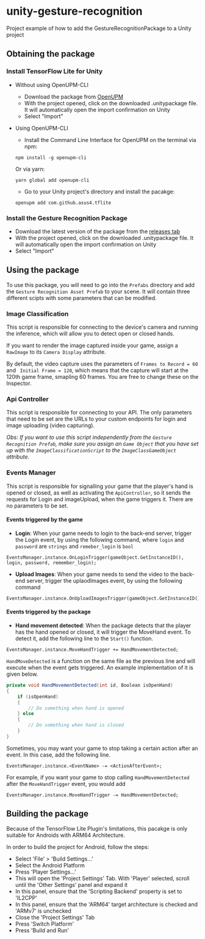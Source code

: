 # unity-gesture-recognition

Project example of how to add the GestureRecognitionPackage to a Unity project

## Obtaining the package

### Install TensorFlow Lite for Unity

* Without using OpenUPM-CLI 
  * Download the package from [OpenUPM](https://openupm.com/packages/com.github.asus4.tflite/)
  * With the project opened, click on the downloaded .unitypackage file. It will automatically open the import confirmation on Unity
  * Select "Import"
  
* Using OpenUPM-CLI
  * Install the Command Line Interface for OpenUPM on the terminal via npm:
  ```
  npm install -g openupm-cli
  ```
  Or via yarn:
  ```
  yarn global add openupm-cli
  ```
  * Go to your Unity project's directory and install the pacakge:
  ```
  openupm add com.github.asus4.tflite
  ```
  
### Install the Gesture Recognition Package
  * Download the latest version of the package from the [releases tab](https://github.com/danilosobral/temp-unity-connection/releases)
  * With the project opened, click on the downloaded .unitypackage file. It will automatically open the import confirmation on Unity
  * Select "Import"
  
## Using the package

To use this package, you will need to go into the `Prefabs` directory and add the `Gesture Recognition Asset Prefab` to your scene. It will contain three different scipts with some parameters that can be modified.

### Image Classification 

This script is responsible for connecting to the device's camera and running the inference, which will allow you to detect open or closed hands.

If you want to render the image captured inside your game, assign a `RawImage` to its `Camera Display` attribute.

By default, the video capture uses the parameters of `Frames to Record = 60` and ` Initial Frame = 120`, which means that the capture will start at the 120th game frame, smapling 60 frames. You are free to change these on the Inspector.

### Api Controller

This script is responsible for connecting to your API.
The only parameters that need to be set are the URLs to your custom endpoints for login and image uploading (video capturing).

_Obs: If you want to use this script independently from the `Gesture Recognition Prefab`, make sure you assign an `Game Object` that you have set up with the `ImageClassificationScript` to the `ImageClassGameObject` attribute._

### Events Manager
This script is responsible for signalling your game that the player's hand is opened or closed, as well as activating the `ApiController`, so it sends the requests for Login and imageUpload, when the game triggers it. There are no parameters to be set.

#### Events triggered by the game
* **Login**:
When your game needs to login to the back-end server, trigger the Login event, by using the following command, where `login` and `password` are `strings` and `remeber_login` is `bool`
```
EventsManager.instance.OnLoginTrigger(gameObject.GetInstanceID(), login, password, remember_login);
```

* **Upload Images**:
 When your game needs to send the video to the back-end server, trigger the uplaodImages event, by using the following command
```
EventsManager.instance.OnUploadImagesTrigger(gameObject.GetInstanceID());
```

#### Events triggered by the package
* **Hand movement detected**:
 When the package detects that the player has the hand opened or closed, it will trigger the MoveHand event. To detect it, add the following line to the `Start()` function.
```
EventsManager.instance.MoveHandTrigger += HandMovementDetected;
```

`HandMoveDetected` is a function on the same file as the previous line and will execute when the event gets triggered. An example implementation of it is given below.
```cs
private void HandMovementDetected(int id, Boolean isOpenHand) 
{
    if (isOpenHand)
    {
        // Do something when hand is opened
    } else
    {
        // Do something when hand is closed
    }
}
```

Sometimes, you may want your game to stop taking a certain action after an event. In this case, add the following line.
```
EventsManager.instance.<EventName> -= <ActionAfterEvent>;
```

For example, if you want your game to stop calling `HandMovementDetected` after the `MoveHandTrigger` event, you would add
```
EventsManager.instance.MoveHandTrigger -= HandMovementDetected;
```

## Building the package

Because of the TensorFlow Lite Plugin's limitations, this pacakge is only suitable for Androids with ARM64 Architecture.

In order to build the project for Android, follow the steps:
* Select 'File' > 'Build Settings...'
* Select the Android Platform
* Press 'Player Settings...'
* This will open the 'Project Settings' Tab. With 'Player' selected, scroll until the 'Other Settings' panel and expand it
* In this panel, ensure that the 'Scripting Backend' property is set to 'IL2CPP'
* In this panel, ensure that the 'ARM64' target architecture is checked and 'ARMv7' is unchecked
* Close the 'Project Settings' Tab
* Press 'Switch Platform'
* Press 'Build and Run'
